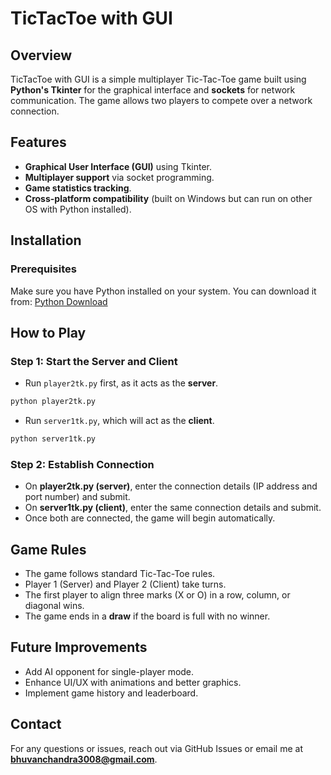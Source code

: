 # TicTacToe with GUI

## Overview
TicTacToe with GUI is a simple multiplayer Tic-Tac-Toe game built using **Python's Tkinter** for the graphical interface and **sockets** for network communication. The game allows two players to compete over a network connection.

## Features
- **Graphical User Interface (GUI)** using Tkinter.
- **Multiplayer support** via socket programming.
- **Game statistics tracking**.
- **Cross-platform compatibility** (built on Windows but can run on other OS with Python installed).

## Installation
### Prerequisites
Make sure you have Python installed on your system. You can download it from:
[Python Download](https://www.python.org/downloads/)

## How to Play
### Step 1: Start the Server and Client
- Run `player2tk.py` first, as it acts as the **server**.
```sh
python player2tk.py
```
- Run `server1tk.py`, which will act as the **client**.
```sh
python server1tk.py
```

### Step 2: Establish Connection
- On **player2tk.py (server)**, enter the connection details (IP address and port number) and submit.
- On **server1tk.py (client)**, enter the same connection details and submit.
- Once both are connected, the game will begin automatically.

## Game Rules
- The game follows standard Tic-Tac-Toe rules.
- Player 1 (Server) and Player 2 (Client) take turns.
- The first player to align three marks (X or O) in a row, column, or diagonal wins.
- The game ends in a **draw** if the board is full with no winner.

## Future Improvements
- Add AI opponent for single-player mode.
- Enhance UI/UX with animations and better graphics.
- Implement game history and leaderboard.

## Contact
For any questions or issues, reach out via GitHub Issues or email me at **bhuvanchandra3008@gmail.com**.

